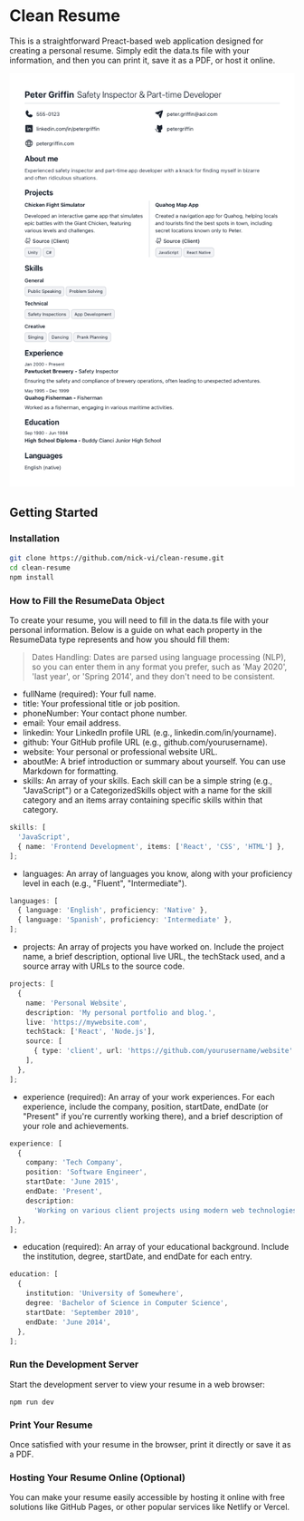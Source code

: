 # Clean Resume

This is a straightforward Preact-based web application designed for creating a personal resume. Simply edit the data.ts file with your information, and then you can print it, save it as a PDF, or host it online.

![example](./example.png)

## Getting Started

### Installation

```bash
git clone https://github.com/nick-vi/clean-resume.git
cd clean-resume
npm install
```

### How to Fill the ResumeData Object

To create your resume, you will need to fill in the data.ts file with your personal information. Below is a guide on what each property in the ResumeData type represents and how you should fill them:

> Dates Handling: Dates are parsed using language processing (NLP), so you can enter them in any format you prefer, such as 'May 2020', 'last year', or 'Spring 2014', and they don't need to be consistent.

- fullName (required): Your full name.
- title: Your professional title or job position.
- phoneNumber: Your contact phone number.
- email: Your email address.
- linkedin: Your LinkedIn profile URL (e.g., linkedin.com/in/yourname).
- github: Your GitHub profile URL (e.g., github.com/yourusername).
- website: Your personal or professional website URL.
- aboutMe: A brief introduction or summary about yourself. You can use Markdown for formatting.
- skills: An array of your skills. Each skill can be a simple string (e.g., "JavaScript") or a CategorizedSkills object with a name for the skill category and an items array containing specific skills within that category.

```typescript
skills: [
  'JavaScript',
  { name: 'Frontend Development', items: ['React', 'CSS', 'HTML'] },
];
```

- languages: An array of languages you know, along with your proficiency level in each (e.g., "Fluent", "Intermediate").

```typescript
languages: [
  { language: 'English', proficiency: 'Native' },
  { language: 'Spanish', proficiency: 'Intermediate' },
];
```

- projects: An array of projects you have worked on. Include the project name, a brief description, optional live URL, the techStack used, and a source array with URLs to the source code.

```typescript
projects: [
  {
    name: 'Personal Website',
    description: 'My personal portfolio and blog.',
    live: 'https://mywebsite.com',
    techStack: ['React', 'Node.js'],
    source: [
      { type: 'client', url: 'https://github.com/yourusername/website' },
    ],
  },
];
```

- experience (required): An array of your work experiences. For each experience, include the company, position, startDate, endDate (or "Present" if you're currently working there), and a brief description of your role and achievements.

```typescript
experience: [
  {
    company: 'Tech Company',
    position: 'Software Engineer',
    startDate: 'June 2015',
    endDate: 'Present',
    description:
      'Working on various client projects using modern web technologies.',
  },
];
```

- education (required): An array of your educational background. Include the institution, degree, startDate, and endDate for each entry.

```typescript
education: [
  {
    institution: 'University of Somewhere',
    degree: 'Bachelor of Science in Computer Science',
    startDate: 'September 2010',
    endDate: 'June 2014',
  },
];
```

### Run the Development Server

Start the development server to view your resume in a web browser:

```
npm run dev
```

### Print Your Resume

Once satisfied with your resume in the browser, print it directly or save it as a PDF.

### Hosting Your Resume Online (Optional)

You can make your resume easily accessible by hosting it online with free solutions like GitHub Pages, or other popular services like Netlify or Vercel.
